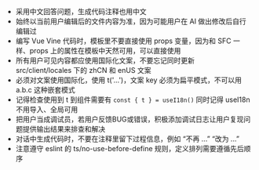 - 采用中文回答问题，生成代码注释也用中文
- 始终以当前用户编辑后的文件内容为准，因为可能用户在 AI 做出修改后自行编辑过
- 编写 Vue Vine 代码时，模板里不要直接使用 props 变量，因为和 SFC 一样、props 上的属性在模板中天然可用，可以直接使用
- 所有用户可见内容都应使用国际化文案，不要忘记同时更新 src/client/locales 下的 zhCN 和 enUS 文案
- 必须对文案使用国际化，使用 t('...')，文案 key 必须为扁平模式，不可以用 a.b.c 这种嵌套模式
- 记得检查使用到 t 到组件需要有 `const { t } = useI18n()` 同时记得 useI18n 不用导入、全局可用
- 把用户当成调试员，若用户反馈BUG或错误，积极添加调试日志让用户复现问题提供输出结果来排查和解决
- 对话中生成代码时，不要在注释里留下过程信息，例如 “不再 ...” “改为 ...”
- 注意遵守 eslint 的 ts/no-use-before-define 规则，定义排列需要遵循先后顺序
